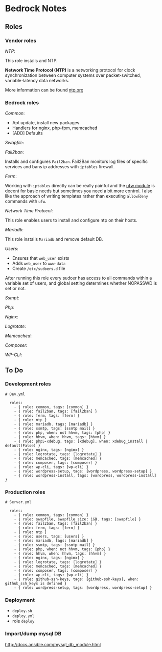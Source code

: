 # Bedrock Notes

## Roles 

### Vendor roles 

_NTP_:

This role installs and NTP.

__Network Time Protocol (NTP)__ is a networking protocol for clock synchronization between computer systems over packet-switched, variable-latency data networks. 

More information can be found [ntp.org](http://www.pool.ntp.org/en/)


### Bedrock roles 

_Common_:

* Apt update, install new packages
* Handlers for nginx, php-fpm, memcached
* [ADD] Defaults

_Swapfile_:

_Fail2ban_:

Installs and configures `Fail2ban`. Fail2Ban monitors log files of specific services and bans ip addresses with `iptables` firewall. 

_Ferm_:

Working with `iptables` directly can be really painful and the [ufw module](http://docs.ansible.com/ufw_module.html) is decent for basic needs but sometimes you need a bit more control. I also like the approach of writing templates rather than executing `allow`/`deny` commands with `ufw`.

_Network Time Protocol_:

This role enables users to install and configure ntp on their hosts.

_Mariadb_:

This role installs `Mariadb` and remove default DB.

_Users_:

* Ensures that `web_user` exists
* Adds `web_user` to `www-data`
* Create `/etc/sudoers.d` file

After running this role every sudoer has access to all commands within a variable set of users, and global setting determines whether NOPASSWD is set or not.


_Ssmpt_:

_Php_:

_Nginx_:

_Logrotate_:

_Memcached_:

_Composer_:

_WP-CLI_:

## To Do

### Development roles

```
# Dev.yml

  roles:
    - { role: common, tags: [common] }
    - { role: fail2ban, tags: [fail2ban] }
    - { role: ferm, tags: [ferm] }
    - { role: ntp }
    - { role: mariadb, tags: [mariadb] }
    - { role: ssmtp, tags: [ssmtp mail] }
    - { role: php, when: not hhvm, tags: [php] }
    - { role: hhvm, when: hhvm, tags: [hhvm] }
    - { role: php5-xdebug, tags: [xdebug], when: xdebug_install | default(False) }
    - { role: nginx, tags: [nginx] }
    - { role: logrotate, tags: [logrotate] }
    - { role: memcached, tags: [memcached] }
    - { role: composer, tags: [composer] }
    - { role: wp-cli, tags: [wp-cli] }
    - { role: wordpress-setup, tags: [wordpress, wordpress-setup] }
    - { role: wordpress-install, tags: [wordpress, wordpress-install] }
```

### Production roles

```
# Server.yml

  roles:
    - { role: common, tags: [common] }
    - { role: swapfile, swapfile_size: 1GB, tags: [swapfile] }
    - { role: fail2ban, tags: [fail2ban] }
    - { role: ferm, tags: [ferm] }
    - { role: ntp }
    - { role: users, tags: [users] }
    - { role: mariadb, tags: [mariadb] }
    - { role: ssmtp, tags: [ssmtp mail] }
    - { role: php, when: not hhvm, tags: [php] }
    - { role: hhvm, when: hhvm, tags: [hhvm] }
    - { role: nginx, tags: [nginx] }
    - { role: logrotate, tags: [logrotate] }
    - { role: memcached, tags: [memcached] }
    - { role: composer, tags: [composer] }
    - { role: wp-cli, tags: [wp-cli] }
    - { role: github-ssh-keys, tags: [github-ssh-keys], when: github_ssh_keys is defined }
    - { role: wordpress-setup, tags: [wordpress, wordpress-setup] }
```

### Deployment 

* `deploy.sh`
* `deploy.yml`
* role `deploy`

### Import/dump mysql DB

http://docs.ansible.com/mysql_db_module.html
